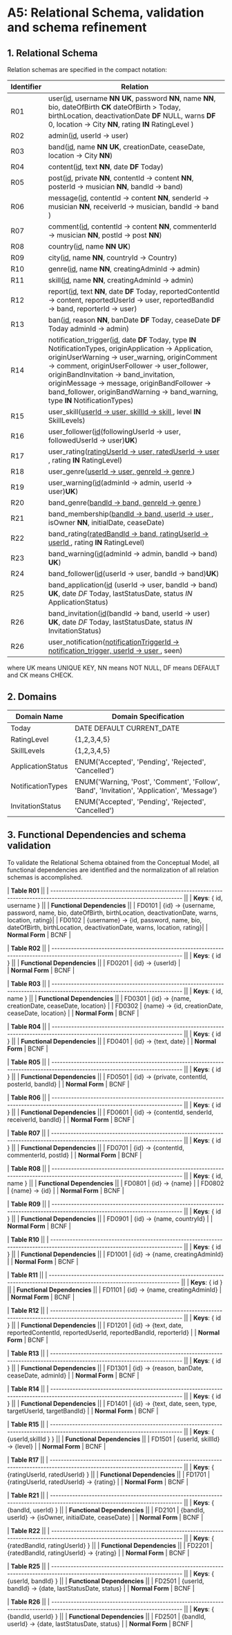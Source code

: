 # A5: Relational Schema, validation and schema refinement

## 1. Relational Schema

Relation schemas are specified in the compact notation:

|Identifier|Relation|
| -------- | --------- |
|R01      |user(<u>id</u>, username **NN** **UK**, password **NN**, name **NN**, bio, dateOfBirth **CK** dateOfBirth > Today, birthLocation, deactivationDate **DF** NULL, warns **DF** 0, location → City **NN**, rating **IN** RatingLevel )|
|R02      |admin(<u>id</u>, userId → user)|
|R03      |band(<u>id</u>, name **NN** **UK**, creationDate, ceaseDate, location → City **NN**)|
|R04      |content(<u>id</u>, text **NN**, date **DF** Today)|
|R05      |post(<u>id</u>, private **NN**, contentId → content **NN**, posterId → musician **NN**, bandId → band)|
|R06      |message(<u>id</u>, contentId → content **NN**, senderId → musician **NN**, receiverId → musician, bandId → band )|
|R07      |comment(<u>id</u>, contentId → content **NN**, commenterId → musician **NN**, postId → post **NN**)|
|R08      |country(<u>id</u>, name **NN** **UK**)|
|R09      |city(<u>id</u>, name **NN**, countryId → Country)|
|R10      |genre(<u>id</u>, name **NN**,  creatingAdminId → admin)|
|R11      |skill(<u>id</u>, name **NN**,  creatingAdminId → admin)|
|R12      |report(<u>id</u>, text **NN**,  date **DF** Today, reportedContentId → content, reportedUserId → user, reportedBandId → band, reporterId → user)|
|R13      |ban(<u>id</u>, reason **NN**,  banDate **DF** Today, ceaseDate **DF** Today adminId → admin)|
|R14      |notification_trigger(<u>id</u>,  date **DF** Today, type **IN** NotificationTypes, originApplication → Application, originUserWarning → user_warning, originComment → comment, originUserFollower → user_follower, originBandInvitation → band_invitation, originMessage → message, originBandFollower → band_follower, originBandWarning → band_warning, type **IN** NotificationTypes)|
|R15      |user_skill(<u>userId → user, skillId → skill </u> , level **IN** SkillLevels)|
|R16      |user_follower(<u>id</u>(followingUserId → user, followedUserId → user)**UK**)|
|R17      |user_rating(<u>ratingUserId → user, ratedUserId → user </u>, rating **IN** RatingLevel)|
|R18      |user_genre(<u>userId → user, genreId → genre </u>)|
|R19      |user_warning(<u>id</u>(adminId → admin, userId → user)**UK**)|
|R20      |band_genre(<u>bandId → band, genreId → genre </u>)|
|R21      |band_membership(<u>bandId → band, userId → user </u>, isOwner **NN**, initialDate, ceaseDate)|
|R22      |band_rating(<u>ratedBandId → band, ratingUserId → userId </u>, rating **IN** RatingLevel)|
|R23      |band_warning(<u>id</u>(adminId → admin, bandId → band) **UK**)|
|R24      |band_follower(<u>id</u>(userId → user, bandId → band)**UK**)|
|R25      |band_application(<u>id</u> (userId → user, bandId → band) **UK**, date *DF* Today, lastStatusDate, status *IN* ApplicationStatus) |
|R26      |band_invitation(<u>id</u>(bandId → band, userId → user) **UK**, date *DF* Today, lastStatusDate, status *IN* InvitationStatus) |
|R26      |user_notification(<u>notificationTriggerId → notification_trigger, userId → user </u>, seen)|



where UK means UNIQUE KEY, NN means NOT NULL, DF means DEFAULT and CK means CHECK.

## 2. Domains

| Domain Name           | Domain Specification                                                                         |
| --------------------- | -------------------------------------------------------------------------------------------- |
| Today	                | DATE DEFAULT CURRENT_DATE                                                                    |
| RatingLevel           | {1,2,3,4,5}                                                                                  |
| SkillLevels           | {1,2,3,4,5}                                                                                  |
| ApplicationStatus     | ENUM('Accepted', 'Pending', 'Rejected', 'Cancelled')                                         |
| NotificationTypes     | ENUM('Warning, 'Post', 'Comment', 'Follow', 'Band', 'Invitation', 'Application', 'Message')  |
| InvitationStatus      | ENUM('Accepted', 'Pending', 'Rejected', 'Cancelled')                                         |


## 3. Functional Dependencies  and schema validation

To validate the Relational Schema obtained from the Conceptual Model, all functional dependencies are identified and the normalization of all relation schemas is accomplished.


| **Table R01**                                                                                                                 ||
| ----------------------------------------------------------------------------------------------------------------------------- ||
| **Keys**: { id, username }                                                                                                    ||
| **Functional Dependencies**                                                                                                   ||
| FD0101          | {id} → {username, password, name, bio, dateOfBirth, birthLocation, deactivationDate, warns, location, rating}|
| FD0102          | {username} → {id, password, name, bio, dateOfBirth, birthLocation, deactivationDate, warns, location, rating}|
| **Normal Form** | BCNF                                                                                                         |

| **Table R02**                                                                                                                 ||
| ----------------------------------------------------------------------------------------------------------------------------- ||
| **Keys**: { id }                                                                                                              ||
| **Functional Dependencies**                                                                                                   ||
| FD0201          | {id} → {userId}                                                                                              |    
| **Normal Form** | BCNF                                                                                                         |

| **Table R03**                                                                                                                 ||
| ----------------------------------------------------------------------------------------------------------------------------- ||
| **Keys**: { id, name }                                                                                                        ||
| **Functional Dependencies**                                                                                                   ||
| FD0301          | {id} → {name, creationDate, ceaseDate, location}                                                             |
| FD0302          | {name} → {id, creationDate, ceaseDate, location}                                                             |
| **Normal Form** | BCNF                                                                                                         |

| **Table R04**                                                                                                                 ||
| ----------------------------------------------------------------------------------------------------------------------------- ||
| **Keys**: { id }                                                                                                              ||
| **Functional Dependencies**                                                                                                   ||
| FD0401          | {id} → {text, date}                                                                                          |
| **Normal Form** | BCNF                                                                                                         |

| **Table R05**                                                                                                                 ||
| ----------------------------------------------------------------------------------------------------------------------------- ||
| **Keys**: { id }                                                                                                              ||
| **Functional Dependencies**                                                                                                   ||
| FD0501          | {id} → {private, contentId, posterId, bandId}                                                                |
| **Normal Form** | BCNF                                                                                                         |

| **Table R06**                                                                                                                 ||
| ----------------------------------------------------------------------------------------------------------------------------- ||
| **Keys**: { id }                                                                                                              ||
| **Functional Dependencies**                                                                                                   ||
| FD0601          | {id} → {contentId, senderId, receiverId, bandId}                                                             |
| **Normal Form** | BCNF                                                                                                         |

| **Table R07**                                                                                                                 ||
| ----------------------------------------------------------------------------------------------------------------------------- ||
| **Keys**: { id }                                                                                                              ||
| **Functional Dependencies**                                                                                                   ||
| FD0701          | {id} → {contentId, commenterId, postId}                                                                      |
| **Normal Form** | BCNF                                                                                                         |

| **Table R08**                                                                                                                 ||
| ----------------------------------------------------------------------------------------------------------------------------- ||
| **Keys**: { id, name }                                                                                                        ||
| **Functional Dependencies**                                                                                                   ||
| FD0801          | {id} → {name}                                                                                                |
| FD0802          | {name} → {id}                                                                                                |
| **Normal Form** | BCNF                                                                                                         |

| **Table R09**                                                                                                                 ||
| ----------------------------------------------------------------------------------------------------------------------------- ||
| **Keys**: { id }                                                                                                              ||
| **Functional Dependencies**                                                                                                   ||
| FD0901          | {id} → {name, countryId}                                                                                     |
| **Normal Form** | BCNF                                                                                                         |

| **Table R10**                                                                                                                 ||
| ----------------------------------------------------------------------------------------------------------------------------- ||
| **Keys**: { id }                                                                                                              ||
| **Functional Dependencies**                                                                                                   ||
| FD1001          | {id} → {name, creatingAdminId}                                                                               |
| **Normal Form** | BCNF                                                                                                         |

| **Table R11**                                                                                                                 ||
| ----------------------------------------------------------------------------------------------------------------------------- ||
| **Keys**: { id }                                                                                                              ||
| **Functional Dependencies**                                                                                                   ||
| FD1101          | {id} → {name, creatingAdminId}                                                                               |
| **Normal Form** | BCNF                                                                                                         |

| **Table R12**                                                                                                                 ||
| ----------------------------------------------------------------------------------------------------------------------------- ||
| **Keys**: { id }                                                                                                              ||
| **Functional Dependencies**                                                                                                   ||
| FD1201          | {id} → {text, date, reportedContentId, reportedUserId, reportedBandId, reporterId}                           |
| **Normal Form** | BCNF                                                                                                         |

| **Table R13**                                                                                                                 ||
| ----------------------------------------------------------------------------------------------------------------------------- ||
| **Keys**: { id }                                                                                                              ||
| **Functional Dependencies**                                                                                                   ||
| FD1301          | {id} → {reason, banDate, ceaseDate, adminId}                                                                 |
| **Normal Form** | BCNF                                                                                                         |

| **Table R14**                                                                                                                 ||
| ----------------------------------------------------------------------------------------------------------------------------- ||
| **Keys**: { id }                                                                                                              ||
| **Functional Dependencies**                                                                                                   ||
| FD1401          | {id} → {text, date, seen, type, targetUserId, targetBandId}                                                  |
| **Normal Form** | BCNF                                                                                                         |

| **Table R15**                                                                                                                 ||
| ----------------------------------------------------------------------------------------------------------------------------- ||
| **Keys**: { {userId,skillId } }                                                                                               ||
| **Functional Dependencies**                                                                                                   ||
| FD1501          | {userId, skillId} → {level}                                                                                  |
| **Normal Form** | BCNF                                                                                                         |

| **Table R17**                                                                                                                 ||
| ----------------------------------------------------------------------------------------------------------------------------- ||
| **Keys**: { {ratingUserId, ratedUserId} }                                                                                     ||
| **Functional Dependencies**                                                                                                   ||
| FD1701          | {ratingUserId, ratedUserId} → {rating}                                                                       |
| **Normal Form** | BCNF                                                                                                         |

| **Table R21**                                                                                                                 ||
| ----------------------------------------------------------------------------------------------------------------------------- ||
| **Keys**: { {bandId, userId} }                                                                                                ||
| **Functional Dependencies**                                                                                                   ||
| FD2101          | {bandId, userId} → {isOwner, initialDate, ceaseDate}                                                         |
| **Normal Form** | BCNF                                                                                                         |

| **Table R22**                                                                                                                 ||
| ----------------------------------------------------------------------------------------------------------------------------- ||
| **Keys**: { {ratedBandId, ratingUserId} }                                                                                     ||
| **Functional Dependencies**                                                                                                   ||
| FD2201          | {ratedBandId, ratingUserId} → {rating}                                                                       |
| **Normal Form** | BCNF                                                                                                         |

| **Table R25**                                                                                                                 ||
| ----------------------------------------------------------------------------------------------------------------------------- ||
| **Keys**: { {userId, bandId} }                                                                                                ||
| **Functional Dependencies**                                                                                                   ||
| FD2501          | {userId, bandId} → {date, lastStatusDate, status}                                                            |
| **Normal Form** | BCNF                                                                                                         |

| **Table R26**                                                                                                                 ||
| ----------------------------------------------------------------------------------------------------------------------------- ||
| **Keys**: { {bandId, userId} }                                                                                                ||
| **Functional Dependencies**                                                                                                   ||
| FD2501          | {bandId, userId} → {date, lastStatusDate, status}                                                            |
| **Normal Form** | BCNF                                                                                                         |
